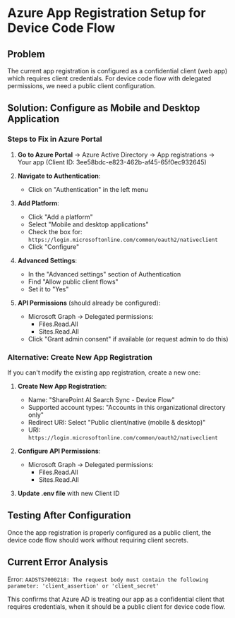 # Azure App Registration Setup for Device Code Flow

## Problem
The current app registration is configured as a confidential client (web app) which requires client credentials. For device code flow with delegated permissions, we need a public client configuration.

## Solution: Configure as Mobile and Desktop Application

### Steps to Fix in Azure Portal

1. **Go to Azure Portal** → Azure Active Directory → App registrations → Your app (Client ID: 3ee58bdc-e823-462b-af45-65f0ec932645)

2. **Navigate to Authentication**:
   - Click on "Authentication" in the left menu

3. **Add Platform**:
   - Click "Add a platform"
   - Select "Mobile and desktop applications"
   - Check the box for: `https://login.microsoftonline.com/common/oauth2/nativeclient`
   - Click "Configure"

4. **Advanced Settings**:
   - In the "Advanced settings" section of Authentication
   - Find "Allow public client flows"
   - Set it to "Yes"

5. **API Permissions** (should already be configured):
   - Microsoft Graph → Delegated permissions:
     - Files.Read.All
     - Sites.Read.All
   - Click "Grant admin consent" if available (or request admin to do this)

### Alternative: Create New App Registration

If you can't modify the existing app registration, create a new one:

1. **Create New App Registration**:
   - Name: "SharePoint AI Search Sync - Device Flow"
   - Supported account types: "Accounts in this organizational directory only"
   - Redirect URI: Select "Public client/native (mobile & desktop)" 
   - URI: `https://login.microsoftonline.com/common/oauth2/nativeclient`

2. **Configure API Permissions**:
   - Microsoft Graph → Delegated permissions:
     - Files.Read.All
     - Sites.Read.All

3. **Update .env file** with new Client ID

## Testing After Configuration

Once the app registration is properly configured as a public client, the device code flow should work without requiring client secrets.

## Current Error Analysis

Error: `AADSTS7000218: The request body must contain the following parameter: 'client_assertion' or 'client_secret'`

This confirms that Azure AD is treating our app as a confidential client that requires credentials, when it should be a public client for device code flow.